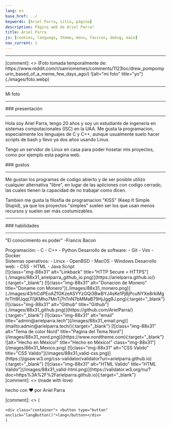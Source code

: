```yaml
---
lang: es
base_href: ../
keywords: [Ariel Parra, sitio, página]
description: Página web de Ariel Parra!
title: Ariel Parra
js: [cookies, language, theme, menu, favicon, debug, main]
nav_current: 1
---
```

<div class="container">
    <div class="card">
        <hr>
        [comment]: <> (Foto tomada temporalmente de: https://www.reddit.com/r/sanriomemes/comments/1123loc/drew_pompompurin_based_of_a_meme_few_days_ago/)
        ![alt="mi foto" title="yo"](./images/foto.webp)   
        <hr>
        <div class="center">
            <p>
            Mi foto
            </p>
        </div>
    </div> 
    <div class="card">
        <hr>
        <div class="center">
            ### presentación
        </div> 
        <hr>
        <div class="justify">
            <p>
            Hola soy Ariel Parra, tengo 20 años y soy un estudiante de ingeneria en
            sistemas computacionales (ISC) en la UAA. Me gusta la programacion,
            especialmente los lenguajes de C y C++, aunque usualmente suelo hacer
            scripts de bash y llevo ya dos años usando Linux.
            </p>
            <p>
            Tengo un servidor de Linux en casa para poder hosetar mis proyectos,
            como por ejemplo esta pagina web.
            </p>
        </div>
    </div> 
    <div class="card">
        <div class="center">
            ### gustos
        </div>
        <hr>
        <div class="justify">
            <p>
            Me gustan los programas de codigo abierto y de ser posible utilizo cualquier alternativa "libre",
            en lugar de las apliciones con codigo cerrado, las cuales tienen la capacidad de no trabajar como dicen.
            </p>
            <p>
            Tambien me gusta la filosfia de programacion "KISS" (Keep It Simple Stupid), ya que los
            proyectos "simples" suelen ser los que usan menos recursos y suelen ser más
            costumizables.
            </p>
        </div>
    </div> 
    <div class="card">
        <hr>
        <div class="center">
            ### habilidades
        </div>
        <hr>
        <p>
        "El conocimiento es poder" 
        -Francis Bacon
        </p>
        <div class="column">
            Programación:
            - C
            - C++
            - Python
            Desarrollo de software:
            - Git
            - Vim
            - Docker
        </div>
        <div class="column">
            Sistemas operativos:
            - Linux
            - OpenBSD
            - MacOS
            - Windows
            Desarrollo web:   
            - CSS 
            - HTML
            - Java Script
        </div>
    </div> 
</div> 
<footer>
    [![class="img-88x31" alt="Linkback" title="HTTP Secure = HTTPS"](./images/88x31_arielparra_github_io.png)](https://arielparra.github.io/){:target="_blank"}
    [![class="img-88x31" alt="Donacion de Monero" title="Doname con Monero"](./images/88x31_monero.png)](./images/43rhCdPEoAZfGKzeASYYzGQi3BwBYJ4sKe1PjBjPcuNYXe8rkiMghrTH8fJqqt7i1jKMho7MnTj7hTnN7bMMaB79HjJgg9J.png){:target="_blank"}
    [![class="img-88x31" alt="Github" title="Github"](./images/88x31_github.png)](https://github.com/ArielParra/){:target="_blank"}   
    [![class="img-88x31" alt="email" title="admin@arielparra.tech"](/images/88x31_email.png)](mailto:admin@arielparra.tech/){:target="_blank"}   
    [![class="img-88x31" alt="Tema de color Nord" title="Pagina del Tema Nord"](/images/88x31_nord.png)](https://www.nordtheme.com){:target="_blank"}    
    ![alt="Hecho en México!" title="Hecho en México!" class="img-88x31"](/images/88x31_Mexico.png)   
    [![class="img-88x31" alt="CSS Valido" title="CSS Valido"](/images/88x31_valid-css.png)](https://jigsaw.w3.org/css-validator/validator?uri=arielparra.github.io){:target="_blank"}    
    [![class="img-88x31" alt="HTML Valido" title="HTML Valido"](/images/88x31_valid-html.png)](https://validator.w3.org/nu/?doc=https%3A%2F%2Farielparra.github.io){:target="_blank"}
</footer>
[comment]: <> (made with love)
<div class="container">
    <div class="center">
        <p>hecho con ❤️ por Ariel Parra</p>
    </div>
</div>
    [comment]: <> (

    <div class="container"> <button type="button" onclick="langButton()">lang</button></div>
    )

